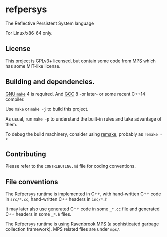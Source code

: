 # refpersys

The Reflective Persistent System language

For Linux/x86-64 only.

## License

This project is GPLv3+ licensed, but contain some code from
[MPS](https://www.ravenbrook.com/project/mps) which has some MIT-like
license.

## Building and dependencies.

[GNU `make`](https://www.gnu.org/software/make/) 4 is required. And
[GCC](http://gcc.gnu.org/) 8 -or later- or some recent C++14 compiler.

Use `make` or `make -j` to build this project.

As usual, run `make -p` to understand the built-in rules and take
advantage of them.

To debug the build machinery, consider using
[remake](http://bashdb.sourceforge.net/remake/), probably as `remake
-x`

## Contributing

Please refer to the `CONTRIBUTING.md` file for coding conventions.

## File conventions

The Refpersys runtime is implemented in C++, with hand-written C++
code in `src/*.cc`, hand-written C++ headers in `inc/*.h`

It may later also use generated C++ code in some `_*.cc` file and generated
C++ headers in some `_*.h` files.

The Refpersys runtime is using [Ravenbrook
MPS](https://www.ravenbrook.com/project/mps) (a sophisticated garbage
collection framework). MPS related files are under `mps/`.
